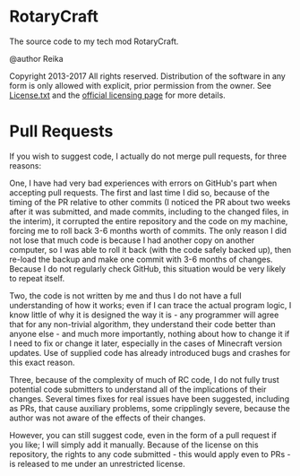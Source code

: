 RotaryCraft
===========

The source code to my tech mod RotaryCraft.

@author Reika

Copyright 2013-2017
All rights reserved.
Distribution of the software in any form is only allowed with
explicit, prior permission from the owner.
See [License.txt](License.txt) and the [official licensing page](https://sites.google.com/site/reikasminecraft/licensing) for more details.


Pull Requests
=============
If you wish to suggest code, I actually do not merge pull requests, for three reasons:

One, I have had very bad experiences with errors on GitHub's part when accepting pull requests. The first and last time I did so, because of the timing of the PR relative to other commits (I noticed the PR about two weeks after it was submitted, and made commits, including to the changed files, in the interim), it corrupted the entire repository and the code on my machine, forcing me to roll back 3-6 months worth of commits. The only reason I did not lose that much code is because I had another copy on another computer, so I was able to roll it back (with the code safely backed up), then re-load the backup and make one commit with 3-6 months of changes. Because I do not regularly check GitHub, this situation would be very likely to repeat itself.

Two, the code is not written by me and thus I do not have a full understanding of how it works; even if I can trace the actual program logic, I know little of why it is designed the way it is - any programmer will agree that for any non-trivial algorithm, they understand their code better than anyone else - and much more importantly, nothing about how to change it if I need to fix or change it later, especially in the cases of Minecraft version updates. Use of supplied code has already introduced bugs and crashes for this exact reason.

Three, because of the complexity of much of RC code, I do not fully trust potential code submitters to understand all of the implications of their changes. Several times fixes for real issues have been suggested, including as PRs, that cause auxiliary problems, some cripplingly severe, because the author was not aware of the effects of their changes.

However, you can still suggest code, even in the form of a pull request if you like; I will simply add it manually.
Because of the license on this repository, the rights to any code submitted - this would apply even to PRs - is released to me under an unrestricted license.
